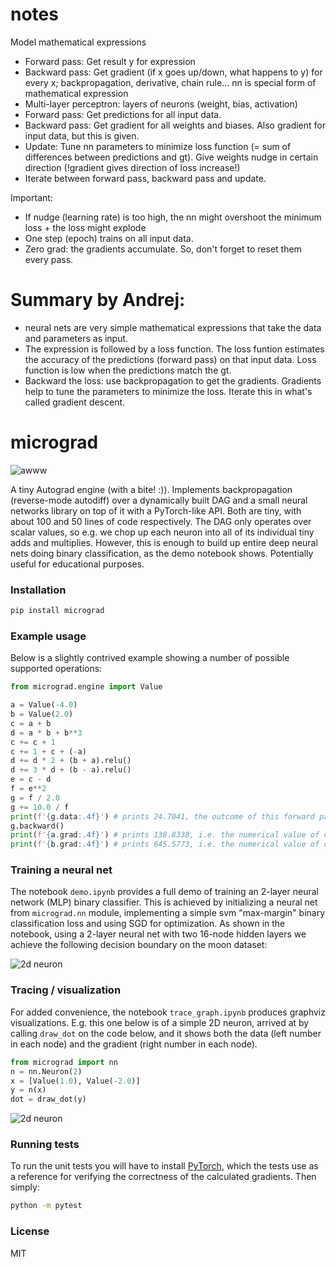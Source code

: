# notes

Model mathematical expressions
- Forward pass: Get result y for expression
- Backward pass: Get gradient (if x goes up/down, what happens to y) for every x; backpropagation, derivative, chain rule...
nn is special form of mathematical expression
- Multi-layer perceptron: layers of neurons (weight, bias, activation)
- Forward pass: Get predictions for all input data.
- Backward pass: Get gradient for all weights and biases. Also gradient for input data, but this is given.
- Update: Tune nn parameters to minimize loss function (= sum of differences between predictions and gt). Give weights nudge in certain direction (!gradient gives direction of loss increase!)
- Iterate between forward pass, backward pass and update.

Important:
- If nudge (learning rate) is too high, the nn might overshoot the minimum loss + the loss might explode
- One step (epoch) trains on all input data.
- Zero grad: the gradients accumulate. So, don't forget to reset them every pass.

# Summary by Andrej:
- neural nets are very simple mathematical expressions that take the data and parameters as input.
- The expression is followed by a loss function. The loss funtion estimates the accuracy of the predictions (forward pass) on that input data. Loss function is low when the predictions match the gt.
- Backward the loss: use backpropagation to get the gradients. Gradients help to tune the parameters to minimize the loss. Iterate this in what's called gradient descent.

# micrograd

![awww](puppy.jpg)

A tiny Autograd engine (with a bite! :)). Implements backpropagation (reverse-mode autodiff) over a dynamically built DAG and a small neural networks library on top of it with a PyTorch-like API. Both are tiny, with about 100 and 50 lines of code respectively. The DAG only operates over scalar values, so e.g. we chop up each neuron into all of its individual tiny adds and multiplies. However, this is enough to build up entire deep neural nets doing binary classification, as the demo notebook shows. Potentially useful for educational purposes.

### Installation

```bash
pip install micrograd
```

### Example usage

Below is a slightly contrived example showing a number of possible supported operations:

```python
from micrograd.engine import Value

a = Value(-4.0)
b = Value(2.0)
c = a + b
d = a * b + b**3
c += c + 1
c += 1 + c + (-a)
d += d * 2 + (b + a).relu()
d += 3 * d + (b - a).relu()
e = c - d
f = e**2
g = f / 2.0
g += 10.0 / f
print(f'{g.data:.4f}') # prints 24.7041, the outcome of this forward pass
g.backward()
print(f'{a.grad:.4f}') # prints 138.8338, i.e. the numerical value of dg/da
print(f'{b.grad:.4f}') # prints 645.5773, i.e. the numerical value of dg/db
```

### Training a neural net

The notebook `demo.ipynb` provides a full demo of training an 2-layer neural network (MLP) binary classifier. This is achieved by initializing a neural net from `micrograd.nn` module, implementing a simple svm "max-margin" binary classification loss and using SGD for optimization. As shown in the notebook, using a 2-layer neural net with two 16-node hidden layers we achieve the following decision boundary on the moon dataset:

![2d neuron](moon_mlp.png)

### Tracing / visualization

For added convenience, the notebook `trace_graph.ipynb` produces graphviz visualizations. E.g. this one below is of a simple 2D neuron, arrived at by calling `draw_dot` on the code below, and it shows both the data (left number in each node) and the gradient (right number in each node).

```python
from micrograd import nn
n = nn.Neuron(2)
x = [Value(1.0), Value(-2.0)]
y = n(x)
dot = draw_dot(y)
```

![2d neuron](gout.svg)

### Running tests

To run the unit tests you will have to install [PyTorch](https://pytorch.org/), which the tests use as a reference for verifying the correctness of the calculated gradients. Then simply:

```bash
python -m pytest
```

### License

MIT
